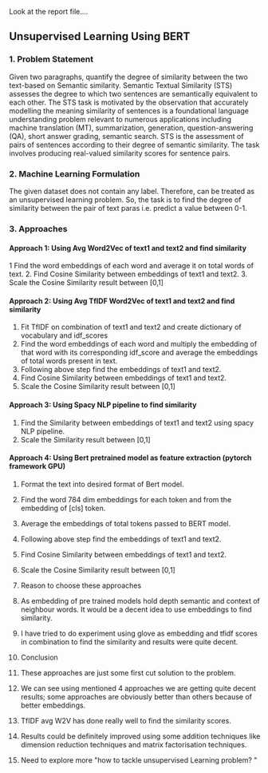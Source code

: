 Look at the report file....


## Unsupervised Learning Using BERT

### 1.	Problem Statement
Given two paragraphs, quantify the degree of similarity between the two text-based on Semantic similarity. Semantic Textual Similarity (STS) assesses the degree to which two sentences are semantically equivalent to each other. The STS task is motivated by the observation that accurately modelling the meaning similarity of sentences is a foundational language understanding problem relevant to numerous applications including machine translation (MT), summarization, generation, question-answering (QA), short answer grading, semantic search.
STS is the assessment of pairs of sentences according to their degree of semantic similarity. The task involves producing real-valued similarity scores for sentence pairs.

### 2.	Machine Learning Formulation
The given dataset does not contain any label. Therefore, can be treated as an unsupervised learning problem. So, the task is to find the degree of similarity between the pair of text paras i.e. predict a value between 0-1.
 

### 3.	Approaches
#### Approach 1: Using Avg Word2Vec of text1 and text2 and find similarity 
1 Find the word embeddings of each word and average it on total words of text.
2. Find Cosine Similarity between embeddings of text1 and text2.
3. Scale the Cosine Similarity result between [0,1] 

#### Approach 2: Using Avg TfIDF Word2Vec of text1 and text2 and find similarity 
1. Fit TfIDF on combination of text1 and text2 and create dictionary of vocabulary and idf_scores
2. Find the word embeddings of each word and multiply the embedding of that word with its corresponding idf_score and average the embeddings of total words present in text.
3. Following above step find the embeddings of text1 and text2.
4. Find Cosine Similarity between embeddings of text1 and text2.
5. Scale the Cosine Similarity result between [0,1] 

#### Approach 3: Using Spacy NLP pipeline to find similarity
1. Find the Similarity between embeddings of text1 and text2 using spacy NLP pipeline.
2. Scale the Similarity result between [0,1] 

#### Approach 4: Using Bert pretrained model as feature extraction (pytorch framework GPU)
1. Format the text into desired format of Bert model.
2. Find the word 784 dim embeddings for each token and from the embedding of [cls] token. 
2. Average the embeddings of total tokens passed to BERT model.
3. Following above step find the embeddings of text1 and text2.
4. Find Cosine Similarity between embeddings of text1 and text2.
5. Scale the Cosine Similarity result between [0,1]

 
  



4.	Reason to choose these approaches
1. As embedding of pre trained models hold depth semantic and context of neighbour words. It would be a decent idea to use embeddings to find similarity.
2. I have tried to do experiment using glove as embedding and tfidf scores in combination to find the similarity and results were quite decent.

5.	Conclusion	
1. These approaches are just some first cut solution to the problem.
2. We can see using mentioned 4 approaches we are getting quite decent results; some approaches are obviously better than others because of better embeddings.
3. TfIDF avg W2V has done really well to find the similarity scores.
4. Results could be definitely improved using some addition techniques like dimension reduction techniques and matrix factorisation techniques.
5.  Need to explore more "how to tackle unsupervised Learning problem? "
